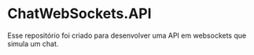 # ChatWebSockets.API
Esse repositório foi criado para desenvolver uma API em websockets que simula um chat.
